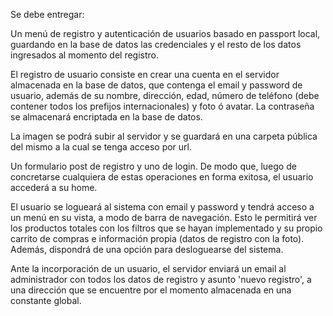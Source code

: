 Se debe entregar:

Un menú de registro y autenticación de usuarios basado en passport local, guardando en la base de datos las credenciales y el resto de los datos ingresados al momento del registro. 

El registro de usuario consiste en crear una cuenta en el servidor almacenada en la base de datos, que contenga el email y password de usuario, además de su nombre, dirección, edad, número de teléfono (debe contener todos los prefijos internacionales) y foto ó avatar. La contraseña se almacenará encriptada en la base de datos.

La imagen se podrá subir al servidor y se guardará en una carpeta pública del mismo a la cual se tenga acceso por url.

Un formulario post de registro y uno de login. De modo que, luego de concretarse cualquiera de estas operaciones en forma exitosa, el usuario accederá a su home.

El usuario se logueará al sistema con email y password y tendrá acceso a un menú en su vista, a modo de barra de navegación. Esto le permitirá ver los productos totales con los filtros que se hayan implementado y su propio carrito de compras e información propia (datos de registro con la foto). Además, dispondrá de una opción para desloguearse del sistema.

Ante la incorporación de un usuario, el servidor enviará un email al administrador con todos los datos de registro y asunto 'nuevo registro', a una dirección que se encuentre por el momento almacenada en una constante global.



